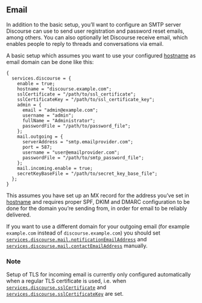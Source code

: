 ## Email

In addition to the basic setup, you’ll want to configure an SMTP server Discourse can use to send user registration and password reset emails, among others. You can also optionally let Discourse receive email, which enables people to reply to threads and conversations via email.

A basic setup which assumes you want to use your configured [hostname](options.html#opt-services.discourse.hostname) as email domain can be done like this:

```programlisting
{
  services.discourse = {
    enable = true;
    hostname = "discourse.example.com";
    sslCertificate = "/path/to/ssl_certificate";
    sslCertificateKey = "/path/to/ssl_certificate_key";
    admin = {
      email = "admin@example.com";
      username = "admin";
      fullName = "Administrator";
      passwordFile = "/path/to/password_file";
    };
    mail.outgoing = {
      serverAddress = "smtp.emailprovider.com";
      port = 587;
      username = "user@emailprovider.com";
      passwordFile = "/path/to/smtp_password_file";
    };
    mail.incoming.enable = true;
    secretKeyBaseFile = "/path/to/secret_key_base_file";
  };
}
```

This assumes you have set up an MX record for the address you’ve set in [hostname](options.html#opt-services.discourse.hostname) and requires proper SPF, DKIM and DMARC configuration to be done for the domain you’re sending from, in order for email to be reliably delivered.

If you want to use a different domain for your outgoing email (for example `example.com` instead of `discourse.example.com`) you should set [`services.discourse.mail.notificationEmailAddress`](options.html#opt-services.discourse.mail.notificationEmailAddress) and [`services.discourse.mail.contactEmailAddress`](options.html#opt-services.discourse.mail.contactEmailAddress) manually.

### Note

Setup of TLS for incoming email is currently only configured automatically when a regular TLS certificate is used, i.e. when [`services.discourse.sslCertificate`](options.html#opt-services.discourse.sslCertificate) and [`services.discourse.sslCertificateKey`](options.html#opt-services.discourse.sslCertificateKey) are set.
